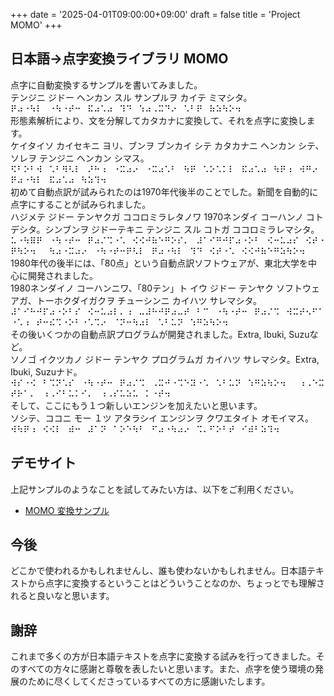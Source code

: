 +++
date = '2025-04-01T09:00:00+09:00'
draft = false
title = 'Project MOMO'
+++

## 日本語→点字変換ライブラリ MOMO

点字に自動変換するサンプルを書いてみました。  
テンジニ ジドー ヘンカン スル サンプルヲ カイテ ミマシタ。  
⠟⠴⠐⠳⠇⠀⠐⠳⠐⠞⠒⠀⠯⠴⠡⠴⠀⠹⠙⠀⠱⠴⠠⠭⠙⠔⠀⠡⠃⠟⠀⠷⠵⠳⠕⠲⠀⠀  
形態素解析により、文を分解してカタカナに変換して、それを点字に変換します。  
ケイタイソ カイセキニ ヨリ、ブンヲ ブンカイ シテ カタカナニ ヘンカン シテ、ソレヲ テンジニ ヘンカン シマス。  
⠫⠃⠕⠃⠺⠀⠡⠃⠻⠣⠇⠀⠜⠓⠰⠀⠐⠭⠴⠔⠀⠐⠭⠴⠡⠃⠀⠳⠟⠀⠡⠕⠡⠅⠇⠀⠯⠴⠡⠴⠀⠳⠟⠰⠀⠺⠛⠔⠀⠟⠴⠐⠳⠇⠀⠯⠴⠡⠴⠀⠳⠵⠹⠲⠀⠀  
初めて自動点訳が試みられたのは1970年代後半のことでした。新聞を自動的に点字にすることが試みられました。  
ハジメテ ジドー テンヤクガ ココロミラレタノワ 1970ネンダイ コーハンノ コトデシタ。シンブンヲ ジドーテキニ テンジニ スル コトガ ココロミラレマシタ。  
⠥⠐⠳⠿⠟⠀⠐⠳⠐⠞⠒⠀⠟⠴⠌⠩⠐⠡⠀⠪⠪⠚⠷⠑⠛⠕⠎⠄⠀⠼⠁⠊⠛⠚⠏⠴⠐⠕⠃⠀⠪⠒⠥⠴⠎⠀⠪⠞⠐⠟⠳⠕⠲⠀⠀⠳⠴⠐⠭⠴⠔⠀⠐⠳⠐⠞⠒⠟⠣⠇⠀⠟⠴⠐⠳⠇⠀⠹⠙⠀⠪⠞⠐⠡⠀⠪⠪⠚⠷⠑⠛⠵⠳⠕⠲⠀⠀  
1980年代の後半には、「80点」という自動点訳ソフトウェアが、東北大学を中心に開発されました。  
1980ネンダイノ コーハンニワ、「80テン」ト イウ ジドー テンヤク ソフトウェアガ、トーホクダイガクヲ チューシンニ カイハツ サレマシタ。  
⠼⠁⠊⠓⠚⠏⠴⠐⠕⠃⠎⠀⠪⠒⠥⠴⠇⠄⠰⠀⠤⠼⠓⠚⠟⠴⠤⠞⠀⠃⠉⠀⠐⠳⠐⠞⠒⠀⠟⠴⠌⠩⠀⠺⠭⠞⠢⠋⠁⠐⠡⠰⠀⠞⠒⠮⠩⠐⠕⠃⠐⠡⠩⠔⠀⠈⠝⠒⠳⠴⠇⠀⠡⠃⠥⠝⠀⠱⠛⠵⠳⠕⠲⠀⠀  
その後いくつかの自動点訳プログラムが開発されました。Extra, Ibuki, Suzuなど。  
ソノゴ イクツカノ ジドー テンヤク プログラムガ カイハツ サレマシタ。Extra, Ibuki, Suzuナド。  
⠺⠎⠐⠪⠀⠃⠩⠝⠡⠎⠀⠐⠳⠐⠞⠒⠀⠟⠴⠌⠩⠀⠠⠭⠚⠐⠩⠑⠽⠐⠡⠀⠡⠃⠥⠝⠀⠱⠛⠵⠳⠕⠲⠀⠀⠰⠠⠑⠭⠞⠗⠁⠄⠀⠰⠠⠊⠃⠥⠅⠊⠄⠀⠰⠠⠎⠥⠵⠥⠀⠅⠐⠞⠲⠀⠀  
そして、ここにもう１つ新しいエンジンを加えたいと思います。  
ソシテ、ココニ モー １ツ アタラシイ エンジンヲ クワエタイト オモイマス。  
⠺⠳⠟⠰⠀⠪⠪⠇⠀⠾⠒⠀⠼⠁⠝⠀⠁⠕⠑⠳⠃⠀⠋⠴⠐⠳⠴⠔⠀⠩⠄⠋⠕⠃⠞⠀⠊⠾⠃⠵⠹⠲⠀⠀

## デモサイト

上記サンプルのようなことを試してみたい方は、以下をご利用ください。

* [MOMO 変換サンプル](https://momoapi.sei-ken.dev)

## 今後

どこかで使われるかもしれませんし、誰も使わないかもしれません。日本語テキストから点字に変換するということはどういうことなのか、ちょっとでも理解されると良いなと思います。

## 謝辞

これまで多くの方が日本語テキストを点字に変換する試みを行ってきました。そのすべての方々に感謝と尊敬を表したいと思います。また、点字を使う環境の発展のために尽くしてくださっているすべての方に感謝いたします。
